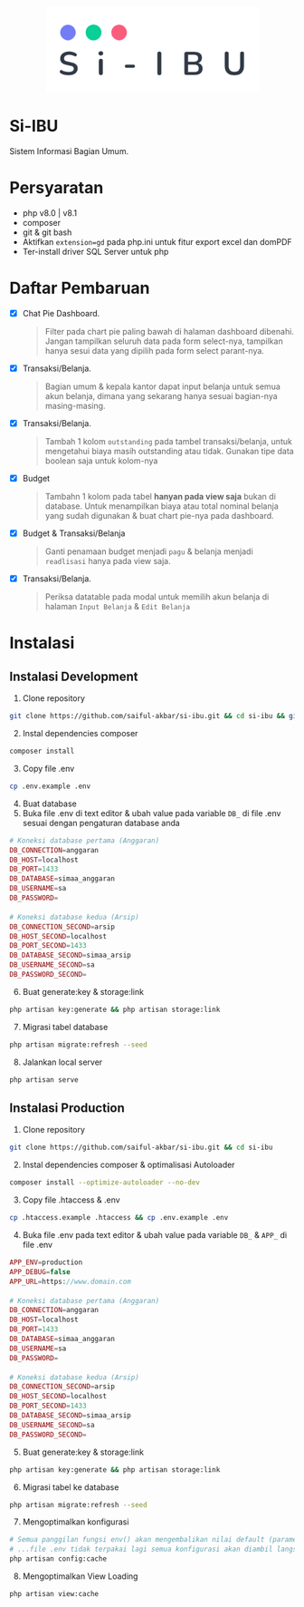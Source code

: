 <div align="center">
  <img
      loading="lazy"
      alt="logo"
      src="public/assets/images/logo/logo-dark.png"
      height="150"
   />
</div>

# Si-IBU

Sistem Informasi Bagian Umum.

# Persyaratan

-   php v8.0 | v8.1
-   composer
-   git & git bash
-   Aktifkan `extension=gd` pada php.ini untuk fitur export excel dan domPDF
-   Ter-install driver SQL Server untuk php

# Daftar Pembaruan

-   [x] Chat Pie Dashboard.

    > Filter pada chart pie paling bawah di halaman dashboard dibenahi.
    > Jangan tampilkan seluruh data pada form select-nya, tampilkan hanya sesui data yang dipilih pada form select parant-nya.

-   [x] Transaksi/Belanja.

    > Bagian umum & kepala kantor dapat input belanja untuk semua akun belanja,
    > dimana yang sekarang hanya sesuai bagian-nya masing-masing.

-   [x] Transaksi/Belanja.

    > Tambah 1 kolom `outstanding` pada tambel transaksi/belanja, untuk mengetahui biaya masih outstanding atau tidak.
    > Gunakan tipe data boolean saja untuk kolom-nya

-   [x] Budget

    > Tambahn 1 kolom pada tabel **hanyan pada view saja** bukan di database.
    > Untuk menampilkan biaya atau total nominal belanja yang sudah digunakan & buat chart pie-nya pada dashboard.

-   [x] Budget & Transaksi/Belanja

    > Ganti penamaan budget menjadi `pagu` & belanja menjadi `readlisasi` hanya pada view saja.

-   [x] Transaksi/Belanja.
    > Periksa datatable pada modal untuk memilih akun belanja di halaman `Input Belanja` & `Edit Belanja`

# Instalasi

## Instalasi Development

1.  Clone repository

```bash
git clone https://github.com/saiful-akbar/si-ibu.git && cd si-ibu && git checkout develop
```

2.  Instal dependencies composer

```bash
composer install
```

3.  Copy file .env

```bash
cp .env.example .env
```

4.  Buat database
5.  Buka file .env di text editor & ubah value pada variable `DB_` di file .env sesuai dengan pengaturan database anda

```php
# Koneksi database pertama (Anggaran)
DB_CONNECTION=anggaran
DB_HOST=localhost
DB_PORT=1433
DB_DATABASE=simaa_anggaran
DB_USERNAME=sa
DB_PASSWORD=

# Koneksi database kedua (Arsip)
DB_CONNECTION_SECOND=arsip
DB_HOST_SECOND=localhost
DB_PORT_SECOND=1433
DB_DATABASE_SECOND=simaa_arsip
DB_USERNAME_SECOND=sa
DB_PASSWORD_SECOND=
```

6.  Buat generate:key & storage:link

```bash
php artisan key:generate && php artisan storage:link
```

7. Migrasi tabel database

```bash
php artisan migrate:refresh --seed
```

8.  Jalankan local server

```bash
php artisan serve
```

## Instalasi Production

1.  Clone repository

```bash
git clone https://github.com/saiful-akbar/si-ibu.git && cd si-ibu
```

2. Instal dependencies composer & optimalisasi Autoloader

```bash
composer install --optimize-autoloader --no-dev
```

3. Copy file .htaccess & .env

```bash
cp .htaccess.example .htaccess && cp .env.example .env
```

4.  Buka file .env pada text editor & ubah value pada variable `DB_` & `APP_` di file .env

```php
APP_ENV=production
APP_DEBUG=false
APP_URL=https://www.domain.com

# Koneksi database pertama (Anggaran)
DB_CONNECTION=anggaran
DB_HOST=localhost
DB_PORT=1433
DB_DATABASE=simaa_anggaran
DB_USERNAME=sa
DB_PASSWORD=

# Koneksi database kedua (Arsip)
DB_CONNECTION_SECOND=arsip
DB_HOST_SECOND=localhost
DB_PORT_SECOND=1433
DB_DATABASE_SECOND=simaa_arsip
DB_USERNAME_SECOND=sa
DB_PASSWORD_SECOND=
```

5.  Buat generate:key & storage:link

```bash
php artisan key:generate && php artisan storage:link
```

6. Migrasi tabel ke database

```bash
php artisan migrate:refresh --seed
```

7. Mengoptimalkan konfigurasi

```bash
# Semua panggilan fungsi env() akan mengembalikan nilai default (parameter kedua), dalam kata lain variabel pada...
# ...file .env tidak terpakai lagi semua konfigurasi akan diambil langsung dari semua file pada folder config
php artisan config:cache
```

8. Mengoptimalkan View Loading

```bash
php artisan view:cache
```
